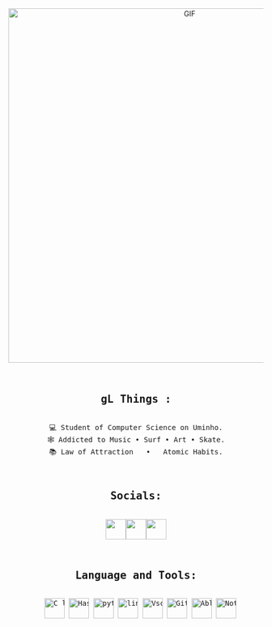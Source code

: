 <div align="center">
<img hight="300" width="700" alt="GIF" align="center" src="https://github.com/gleite22/gleite22/assets/117817612/08c5f0a8-1021-4547-ab84-299e43968ccd">
</div>

</br>
   
   <div align="center">

    

 
 <pre>
<h2> gL Things : </h2>
💻 Student of Computer Science on Uminho.
🕸️ Addicted to Music • Surf • Art • Skate.
📚 Law of Attraction   •   Atomic Habits.

<div align="center">
<h2>Socials:</h2>
<a href="http://www.instagram.com/gleite23" [rel="noreferrer"><img src="https://img.shields.io/badge/Instagram-E4405F?style=for-the-badge&logo=instagram&logoColor=white" height="40"/></a></code><a href="https://discord.gg/guileite22" [rel="noreferrer"><img src="https://img.shields.io/badge/Discord-7289DA?style=for-the-badge&logo=discord&logoColor=white" height="40"/></a></code><a href="https://open.spotify.com/user/31bq5u6kmaczwdvjlk52mg6lsjma" [rel="noreferrer"><img src="https://img.shields.io/badge/Spotify-1ED760?&style=for-the-badge&logo=spotify&logoColor=white" height="40"/></a></code></p>
<p align="center"><h2>Language and Tools:</h2>
  <img src="https://skillicons.dev/icons?i=c" height="40" alt="C logo"/> <img src="https://skillicons.dev/icons?i=haskell" height="40" alt="Haskell logo"/> <img src="https://skillicons.dev/icons?i=py" height="40" alt="python logo"/> <img src="https://skillicons.dev/icons?i=linux" height="40" alt="linux logo"/> <img src="https://skillicons.dev/icons?i=vscode" height="40" alt="Vscode logo"/> <img src="https://skillicons.dev/icons?i=github" height="40" alt="Github logo"/> <img src="https://skillicons.dev/icons?i=ableton" height="40" alt="Ableton logo"/> <img src="https://skillicons.dev/icons?i=notion" height="40" alt="Notion logo"/>
</div>
</pre>
   


